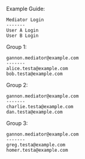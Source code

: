 Example Guide:
```
Mediator Login
-------
User A Login
User B Login
```
Group 1:
```
gannon.mediator@example.com
-------
alice.testa@example.com
bob.testa@example.com
```
Group 2:
```
gannon.mediator@example.com
-------
charlie.testa@example.com
dan.testa@example.com
```
Group 3:
```
gannon.mediator@example.com
-------
greg.testa@example.com
homer.testa@example.com
```

